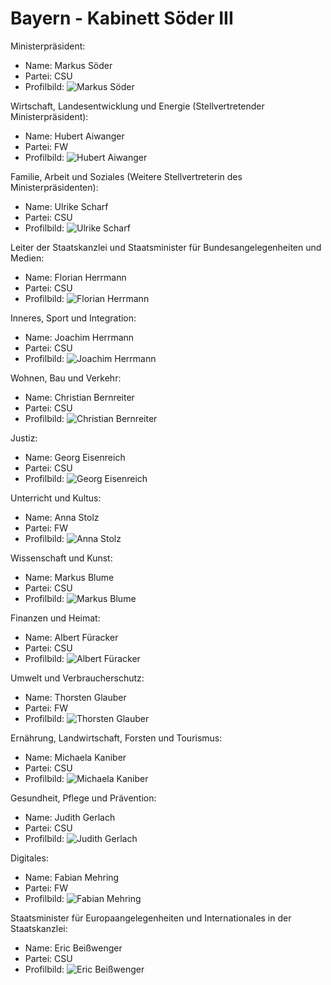 # Bayern - Kabinett Söder III

Ministerpräsident:
* Name: Markus Söder
* Partei: CSU
* Profilbild: ![Markus Söder](https://upload.wikimedia.org/wikipedia/commons/thumb/5/5f/2022-02-21_Dr._Markus_Soeder-1926_%28cropped%29.jpg/400px-2022-02-21_Dr._Markus_Soeder-1926_%28cropped%29.jpg)

Wirtschaft, Landesentwicklung und Energie (Stellvertretender Ministerpräsident):
* Name: Hubert Aiwanger
* Partei: FW
* Profilbild: ![Hubert Aiwanger](https://upload.wikimedia.org/wikipedia/commons/thumb/f/f1/Hart_aber_fair_2019-02-25-5560.jpg/400px-Hart_aber_fair_2019-02-25-5560.jpg)

Familie, Arbeit und Soziales (Weitere Stellvertreterin des Ministerpräsidenten):
* Name: Ulrike Scharf
* Partei: CSU
* Profilbild: ![Ulrike Scharf](https://upload.wikimedia.org/wikipedia/commons/thumb/2/20/2016-03-08_Ulrike_Scharf_018_%28cropped%29.JPG/400px-2016-03-08_Ulrike_Scharf_018_%28cropped%29.JPG)

Leiter der Staatskanzlei und Staatsminister für Bundesangelegenheiten und Medien:
* Name: Florian Herrmann
* Partei: CSU
* Profilbild: ![Florian Herrmann](https://upload.wikimedia.org/wikipedia/commons/thumb/9/92/Florian_Herrmann_2023.jpg/400px-Florian_Herrmann_2023.jpg)

Inneres, Sport und Integration:
* Name: Joachim Herrmann
* Partei: CSU
* Profilbild: ![Joachim Herrmann](https://upload.wikimedia.org/wikipedia/commons/thumb/7/74/2022-08-21_European_Championships_2022_%E2%80%93_Closing_Press_Conference_by_Sandro_Halank%E2%80%93034.jpg/400px-2022-08-21_European_Championships_2022_%E2%80%93_Closing_Press_Conference_by_Sandro_Halank%E2%80%93034.jpg)

Wohnen, Bau und Verkehr:
* Name: Christian Bernreiter
* Partei: CSU
* Profilbild: ![Christian Bernreiter](https://upload.wikimedia.org/wikipedia/commons/thumb/2/29/2022-12-08_Christian_Bernreiter_4763_%28cropped%29.JPG/400px-2022-12-08_Christian_Bernreiter_4763_%28cropped%29.JPG)

Justiz:
* Name: Georg Eisenreich
* Partei: CSU
* Profilbild: ![Georg Eisenreich](https://upload.wikimedia.org/wikipedia/commons/thumb/f/f3/Georg_Eisenreich_Pressefoto_2018.jpg/400px-Georg_Eisenreich_Pressefoto_2018.jpg)

Unterricht und Kultus:
* Name: Anna Stolz
* Partei: FW
* Profilbild: ![Anna Stolz](https://upload.wikimedia.org/wikipedia/commons/thumb/c/cd/2019_Fastnacht_in_Franken_-_Anna_Stolz_-_by_2eight_-_8SC5501_%28cropped%29.jpg/400px-2019_Fastnacht_in_Franken_-_Anna_Stolz_-_by_2eight_-_8SC5501_%28cropped%29.jpg)

Wissenschaft und Kunst:
* Name: Markus Blume
* Partei: CSU
* Profilbild: ![Markus Blume](https://upload.wikimedia.org/wikipedia/commons/thumb/e/e4/Maischberger_-_2022-11-15-4189_%28cropped%29.jpg/400px-Maischberger_-_2022-11-15-4189_%28cropped%29.jpg)

Finanzen und Heimat:
* Name: Albert Füracker
* Partei: CSU
* Profilbild: ![Albert Füracker](https://upload.wikimedia.org/wikipedia/commons/thumb/f/fd/Albert_Fueracker_-_Bayerischer_Staatsminister_der_Finanzen_und_f%C3%BCr_Heimat.jpg/400px-Albert_Fueracker_-_Bayerischer_Staatsminister_der_Finanzen_und_f%C3%BCr_Heimat.jpg)

Umwelt und Verbraucherschutz:
* Name: Thorsten Glauber
* Partei: FW
* Profilbild: ![Thorsten Glauber](https://upload.wikimedia.org/wikipedia/commons/thumb/1/19/GlauberThorsten_2015.jpg/400px-GlauberThorsten_2015.jpg)

Ernährung, Landwirtschaft, Forsten und Tourismus:
* Name: Michaela Kaniber
* Partei: CSU
* Profilbild: ![Michaela Kaniber](https://upload.wikimedia.org/wikipedia/commons/thumb/a/ad/Michaela_Kaniber%2C_CSU_at_Prien_%28cropped%29.jpg/400px-Michaela_Kaniber%2C_CSU_at_Prien_%28cropped%29.jpg)

Gesundheit, Pflege und Prävention:
* Name: Judith Gerlach
* Partei: CSU
* Profilbild: ![Judith Gerlach](https://upload.wikimedia.org/wikipedia/commons/thumb/0/03/2021-09-30_Judith_Gerlach_1610_%28cropped%29.JPG/400px-2021-09-30_Judith_Gerlach_1610_%28cropped%29.JPG)

Digitales:
* Name: Fabian Mehring
* Partei: FW
* Profilbild: ![Fabian Mehring](https://upload.wikimedia.org/wikipedia/commons/thumb/6/68/Dr._Fabian_Mehring%2C_MdL_FREIE_W%C3%84HLER_%28cropped%29.jpg/400px-Dr._Fabian_Mehring%2C_MdL_FREIE_W%C3%84HLER_%28cropped%29.jpg)

Staatsminister für Europaangelegenheiten und Internationales in der Staatskanzlei:
* Name: Eric Beißwenger
* Partei: CSU
* Profilbild: ![Eric Beißwenger](https://upload.wikimedia.org/wikipedia/commons/thumb/b/ba/Eric_Bei%C3%9Fwenger_PLENUM.TV_%28cropped%29.jpg/400px-Eric_Bei%C3%9Fwenger_PLENUM.TV_%28cropped%29.jpg)
